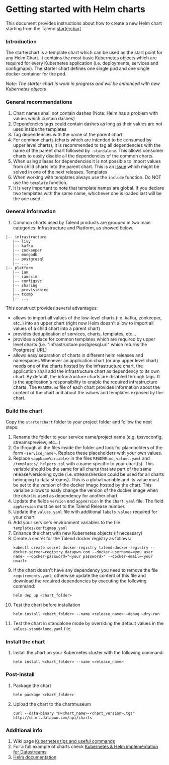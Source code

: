 # Getting started with Helm charts

This document provides instructions about how to create a new Helm chart starting from the Talend [starterchart](https://github.com/Talend/tools/tree/iiosif/ARCH-15_helm_charts/tools-helm/starterchart)


### Introduction
The starterchart is a template chart which can be used as the start point for any Helm Chart. It contains the most basic Kubernetes objects which are required for every Kubernetes application (i.e. deployments, services and configmaps). The starter chart defines one single pod and one single docker container for the pod.

_Note: The starter chart is work in progress and will be enhanced with new Kubernetes objects_

### General recommendations

1. Chart names shall not contain dashes (Note: Helm has a problem with values which contain dashes)
1. Dependencies tags could contain dashes as long as their values are not used inside the templates
1. Tag dependencies with the name of the parent chart
1. For common charts (charts which are intended to be consumed by upper level charts), it is recommended to tag all dependencies with the name of the parent chart followed by ```-standalone```. This allows consumer charts to easily disable all the dependencies of the common charts. 
1. When using aliases for dependencies it is not possible to import values from child charts into the parent chart. This is an [issue](https://github.com/kubernetes/helm/issues/3457) which might be solved in one of the next releases.
Templates
1. When working with templates always use the ```include``` function. Do NOT use the ```template``` function. 
1. It is very important to note that template names are global. If you declare two templates with the same name, whichever one is loaded last will be the one used.

### General information

1. Common charts used by Talend products are grouped in two main categories: Infrastructure and Platform, as showed below. 
```
|-- infrastructure
   |-- livy
   |-- kafka
   |-- zookeeper
   |-- mongodb
   |-- postgresql
   |-- ...
|-- platform
   |-- iam
   |-- iamscim
   |-- configsvc
   |-- sharing
   |-- provisioning
   |-- tcomp
   |-- ...
```
This construct provides several advantages:
- allows to import all values of the low-level charts (i.e. kafka, zookeeper, etc..) into an upper chart (right now Helm doesn't allow to import all values of a child chart into a parent chart)
- provides deduplication of services, charts, templates, etc... 
- provides a place for common templates which are required by upper level charts (i.e. "infrastructure.postgresql.url" which returns the Postgresql URL)
- allows easy separation of charts in different helm releases and namespaces
Whenever an application chart (or any upper level chart) needs one of the charts hosted by the infrastructure chart, the application shall add the infrastructure chart as dependency to its own chart. By default, the infrastructure charts are disabled through tags. It is the application's responsibility to enable the required infrastructure charts. The ```README.md``` file of each chart provides information about the content of the chart and about the values and templates exposed by the chart.

### Build the chart
Copy the ```starterchart``` folder to your project folder and follow the next steps:
1. Rename the folder to your service name/project name (e.g. tpsvcconfig, streamspreview, etc...)
1. Go through all the files inside the folder and look for placeholders of the form ```<service_name>```. Replace these placeholders with your own values.
1. Replace ```<appNameVariable>``` in the files ```README.md```, ```values.yaml``` and ```/templates/_helpers.tpl``` with a name specific to your chart(s). This variable should be the same for all charts that are part of the same release/versioning cycle (i.e. streamsVersion could be used for all charts belonging to data streams). This is a global variable and its value must be set to the version of the docker image hosted by the chart. This varialbe allows to easly change the version of the docker image when the chart is used as dependency for another chart.
1. Update the fields ```version``` and ```appVersion``` in the ```Chart.yaml``` file. The field ```appVersion``` must be set to the Talend Release number.
1. Update the ```values.yaml``` file with additional ```labels:values``` required for your chart
1. Add your service's environment variables to the file ```templates/configmap.yaml```
1. Enhance the chart with new Kubernetes objects (if necessary)
1. Create a secret for the Talend docker registry as follows:
   ```
   kubectl create secret docker-registry talend-docker-registry --docker-server=registry.datapwn.com --docker-username=<you user name> --docker-password="<your password>" --docker-email=<your email>
   ```
1. If the chart doesn't have any dependency you need to remove the file ```requirements.yaml```, otherwise update the content of this file and download the required dependencies by executing the following command:
   ```
   helm dep up <chart_folder>
   ```
1. Test the chart before installation
   ```
   helm install <chart_folder> --name <release_name> —debug —dry-run 
   ```
1. Test the chart in standalone mode by overriding the default values in the ```values-standalone.yaml``` file.

### Install the chart
1. Install the chart on your Kubernetes cluster with the following command:
   ```
   helm install <chart_folder> --name <release_name>
   ```

### Post-install
1. Package the chart
   ```
   helm package <chart_folder>
   ```
1. Upload the chart to the chartmuseum
   ```
   curl --data-binary "@<chart_name>-<chart_version>.tgz" http://chart.datapwn.com/api/charts
   ```

### Additional info
1. Wiki page [Kubernetes tips and useful commands](https://wiki.talend.com/display/rd/Kubernetes+tips+and+useful+commands)
1. For a full example of charts check  [Kubernetes & Helm implementation for Datastreams](https://wiki.talend.com/pages/viewpage.action?pageId=19630507)
1. [Helm documentation](https://docs.helm.sh/)
